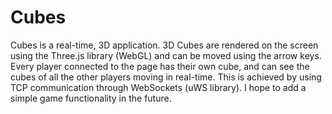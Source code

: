 # Cubes

Cubes is a real-time, 3D application. 3D Cubes are rendered on the screen using the Three.js library (WebGL) and can be moved using the arrow keys. Every player connected to the page has their own cube, and can see the cubes of all the other players moving in real-time. This is achieved by using TCP communication through WebSockets (uWS library). I hope to add a simple game functionality in the future. 
